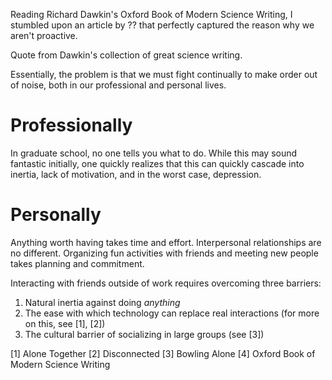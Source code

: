 Reading Richard Dawkin's Oxford Book of Modern Science Writing, I stumbled upon an article by ?? that perfectly captured the reason why we aren't proactive.

Quote from Dawkin's collection of great science writing.

Essentially, the problem is that we must fight continually to make order out of noise, both in our professional and personal lives.

# Professionally
In graduate school, no one tells you what to do. While this may sound fantastic initially, one quickly realizes that this can quickly cascade into inertia, lack of motivation, and in the worst case, depression.

# Personally
Anything worth having takes time and effort. Interpersonal relationships are no different. Organizing fun activities with friends and meeting new people takes planning and commitment.

Interacting with friends outside of work requires overcoming three barriers:
1. Natural inertia against doing *anything*
2. The ease with which technology can replace real interactions (for more on this, see [1], [2])
3. The cultural barrier of socializing in large groups (see [3])

[1] Alone Together
[2] Disconnected
[3] Bowling Alone
[4] Oxford Book of Modern Science Writing
